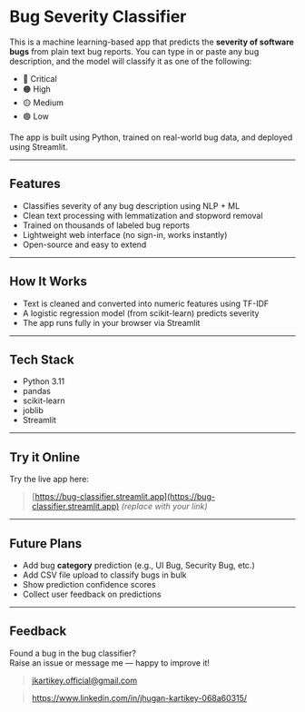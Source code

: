 # Bug Severity Classifier 

This is a machine learning-based app that predicts the **severity of software bugs** from plain text bug reports. You can type in or paste any bug description, and the model will classify it as one of the following:

- 🔴 Critical  
- 🟠 High  
- 🟡 Medium  
- 🟢 Low

The app is built using Python, trained on real-world bug data, and deployed using Streamlit.

---

##  Features

- Classifies severity of any bug description using NLP + ML
- Clean text processing with lemmatization and stopword removal
- Trained on thousands of labeled bug reports
- Lightweight web interface (no sign-in, works instantly)
- Open-source and easy to extend

---

##  How It Works

- Text is cleaned and converted into numeric features using TF-IDF
- A logistic regression model (from scikit-learn) predicts severity
- The app runs fully in your browser via Streamlit

---

##  Tech Stack

- Python 3.11  
- pandas  
- scikit-learn  
- joblib  
- Streamlit  

---

##  Try it Online

Try the live app here:  
> [https://bug-classifier.streamlit.app](https://bug-classifier.streamlit.app) *(replace with your link)*

---

##  Future Plans

- Add bug **category** prediction (e.g., UI Bug, Security Bug, etc.)
- Add CSV file upload to classify bugs in bulk
- Show prediction confidence scores
- Collect user feedback on predictions

---

##  Feedback

Found a bug in the bug classifier?  
Raise an issue or message me — happy to improve it!

>jkartikey.official@gmail.com

>https://www.linkedin.com/in/jhugan-kartikey-068a60315/


